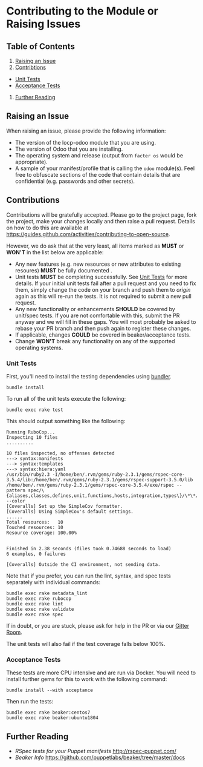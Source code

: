 # Contributing to the Module or Raising Issues

## Table of Contents

1. [Raising an Issue](#raising-an-issue)
1. [Contribtions](#contributions)
  * [Unit Tests](#unit-tests)
  * [Acceptance Tests](#acceptance-tests)
1. [Further Reading](#further-reading)

## Raising an Issue

When raising an issue, please provide the following information:

* The version of the locp-odoo module that you are using.
* The version of Odoo that you are installing.
* The operating system and release (output from `facter os` would be
  appropriate).
* A sample of your manifest/profile that is calling the `odoo` module(s).
  Feel free to obfuscate sections of the code that contain details that
  are confidential (e.g. passwords and other secrets).

## Contributions

Contributions will be gratefully accepted. Please go to the project page, fork
the project, make your changes locally and then raise a pull request. Details
on how to do this are available at
https://guides.github.com/activities/contributing-to-open-source.

However, we do ask that at the very least, all items marked as **MUST** or
**WON'T** in the list below are applicable:

* Any new features (e.g. new resources or new attributes to existing resoures)
  **MUST** be fully documented .
* Unit tests **MUST** be completing successfully.  See
  [Unit Tests](#unit-tests) for more details.  If your initial unit tests fail
  after a pull request and you need to fix them, simply change the code on
  your branch and push them to *origin* again as this will re-run the
  tests.  It is not required to submit a new pull request.
* Any new functionality or enhancements **SHOULD** be covered by unit/spec
  tests.  If you are not comfortable with this, submit the PR anyway and
  we will fill in these gaps.  You will most probably be asked to rebase
  your PR branch and then push again to register these changes.
* If applicable, changes **COULD** be covered in beaker/acceptance tests.
* Change **WON'T** break any functionality on any of the supported operating
  systems.

### Unit Tests

First, you'll need to install the testing dependencies using
[bundler](http://bundler.io).

```shell
bundle install
```

To run all of the unit tests execute the following:

```shell
bundle exec rake test
```

This should output something like the following:

```
Running RuboCop...
Inspecting 10 files
..........

10 files inspected, no offenses detected
---> syntax:manifests
---> syntax:templates
---> syntax:hiera:yaml
/usr/bin/ruby2.3 -I/home/ben/.rvm/gems/ruby-2.3.1/gems/rspec-core-3.5.4/lib:/home/ben/.rvm/gems/ruby-2.3.1/gems/rspec-support-3.5.0/lib /home/ben/.rvm/gems/ruby-2.3.1/gems/rspec-core-3.5.4/exe/rspec --pattern spec/\{aliases,classes,defines,unit,functions,hosts,integration,types\}/\*\*/\*_spec.rb --color
[Coveralls] Set up the SimpleCov formatter.
[Coveralls] Using SimpleCov's default settings.
......
Total resources:   10
Touched resources: 10
Resource coverage: 100.00%


Finished in 2.38 seconds (files took 0.74688 seconds to load)
6 examples, 0 failures

[Coveralls] Outside the CI environment, not sending data.
```

Note that if you prefer, you can run the lint, syntax, and spec tests separately with individual commands:

```shell
bundle exec rake metadata_lint
bundle exec rake rubocop
bundle exec rake lint
bundle exec rake validate
bundle exec rake spec
```

If in doubt, or you are stuck, please ask for help in the PR or via our
[Gitter Room](https://gitter.im/locp/odoo).

The unit tests will also fail if the test coverage falls below 100%.

### Acceptance Tests

These tests are more CPU intensive and are run via Docker.  You will
need to install further gems for this to work with the following
command:

```shell
bundle install --with acceptance
```

Then run the tests:

```shell
bundle exec rake beaker:centos7                                        
bundle exec rake beaker:ubuntu1804                                     
```

## Further Reading

* *RSpec tests for your Puppet manifests* <http://rspec-puppet.com/>
* *Beaker Info* <https://github.com/puppetlabs/beaker/tree/master/docs>
